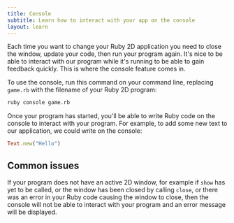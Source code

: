 ```yaml
---
title: Console
subtitle: Learn how to interact with your app on the console
layout: learn
---
```


Each time you want to change your Ruby 2D application you need to close the window, update your code, then run your program again. It's nice to be able to interact with our program while it's running to be able to gain feedback quickly. This is where the console feature comes in.

To use the console, run this command on your command line, replacing `game.rb` with the filename of your Ruby 2D program:

```bash
ruby console game.rb
```

Once your program has started, you'll be able to write Ruby code on the console to interact with your program. For example, to add some new text to our application, we could write on the console:

```ruby
Text.new("Hello")
```

## Common issues

If your program does not have an active 2D window, for example if `show` has yet to be called, or the window has been closed by calling `close`, or there was an error in your Ruby code causing the window to close, then the console will not be able to interact with your program and an error message will be displayed.
